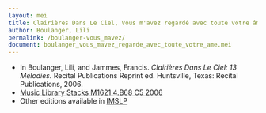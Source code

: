 ```yaml
---
layout: mei
title: Clairières Dans Le Ciel, Vous m'avez regardé avec toute votre âme
author: Boulanger, Lili
permalink: /boulanger-vous_mavez/
document: boulanger_vous_mavez_regarde_avec_toute_votre_ame.mei
---
```


- In Boulanger, Lili, and Jammes, Francis. *Clairières Dans Le Ciel: 13 Mélodies.* Recital Publications Reprint ed. Huntsville, Texas: Recital Publications, 2006.
- <a href="https://tufts-primo.hosted.exlibrisgroup.com/permalink/f/14dinuo/01TUN_ALMA2183970000003851" target="_blank">Music Library Stacks M1621.4.B68 C5 2006</a>
- Other editions available in <a href="https://imslp.org/wiki/Clairi%C3%A8res_dans_le_ciel_(Boulanger%2C_Lili)" target="_blank">IMSLP</a>
